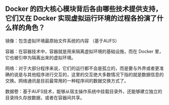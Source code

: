 ## Docker 的四大核心模块背后各由哪些技术提供支持，它们又在 Docker 实现虚拟运行环境的过程各扮演了什么样的角色？


镜像：包含虚拟环境最原始文件系统的内容 （基于AUFS）

容器：在容器技术中，容器就是用来隔离虚拟环境的基础设施，而在 Docker 里，它也被引申为隔离出来的虚拟环境。

网络：对于大部分程序来说，它们的运行都不会是孤立的，而是要与外界或者更准确的说是与其他程序进行交互的，这里的交互绝大多数情况下指的就是数据信息的交换。网络通讯是目前最常用的一种程序间的数据交换方式了。

数据卷：基于AUFS技术，能够从宿主操作系统中挂载目录外，还能够建立独立的目录持久存放数据，或者在容器间共享。



